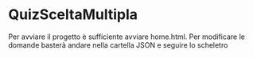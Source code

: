 # QuizSceltaMultipla
Per avviare il progetto è sufficiente avviare home.html.
Per modificare le domande basterà andare nella cartella JSON e seguire lo scheletro
